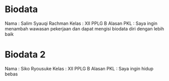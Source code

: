 # Biodata
Nama : Salim Syauqi Rachman
Kelas : XII PPLG B
Alasan PKL : Saya ingin menambah wawasan pekerjaan dan dapat mengisi biodata diri dengan lebih baik

# Biodata 2
Nama : Siko Ryousuke
Kelas : XII PPLG B
Alasan PKL : Saya ingin hidup bebas